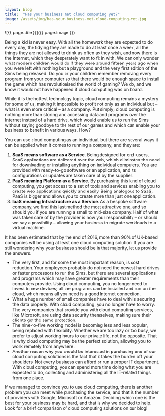 ```yaml
---
layout: blog
title:  "Has your business met cloud computing yet?"
image: /assets/img/has-your-business-met-cloud-computing-yet.jpg
---
```


![{{ page.title }}]({{ page.image }})

Being a kid is never easy. With all the homework they are expected to do every day, the tidying they are made to do at least once a week, all the things they are not allowed to drink as often as they wish, and now there is the Internet, which they desperately want to fit in with. We can only wonder what modern children would do if they were around fifteen years ago when you were left with nothing but a playground and the very first edition of the Sims being released. Do you or your children remember removing every program from your computer so that there would be enough space to install the game which has revolutionised the world of gaming? We do, and we know it would not have happened if cloud computing was on board.
 
While it is the hottest technology topic, cloud computing remains a mystery for some of us, making it impossible to profit not only as an individual but – what is even more critical – as a company. Put simply; cloud computing is nothing more than storing and accessing data and programs over the Internet instead of a hard drive, which would enable us to run the Sims without saying goodbye to the rest of our games and which can enable your business to benefit in various ways. How?
 
You can use cloud computing as an individual, but there are several ways it can be applied when it comes to running a company, and they are:

 1. **SaaS means software as a Service**. Being designed for end-users, SaaS applications are delivered over the web, which eliminates the need for downloading or installing anything on individual computers. You are provided with ready-to-go software or an application, and its configurations or updates are taken care of by the supplier.
 2. **PaaS meaning Platform as a Service**. By purchasing this kind of cloud computing, you get access to a set of tools and services enabling you to create web applications quickly and easily. Being analogous to SaaS, PaaS is bigger and allows you to create more than just one application.
 3. **IaaS meaning Infrastructure as a Service**. As a bespoke software company, we find this last method the most attractive one, and so should you if you are running a small to mid-size company. Half of what was taken care of by the provider is now your responsibility – or should we say a possibility – allowing your business to migrate workloads to a virtual machine.
 
It has been estimated that by the end of 2016, more than 90% of UK-based companies will be using at least one cloud computing solution. If you are still wondering why your business should be in that majority, let us provide the answers.

- The very first, and for some the most important reason, is cost reduction. Your employees probably do not need the newest hard drives or faster processors to run the Sims, but there are several applications and programs which may have greater requirements than their computers provide. Using cloud computing, you no longer need to invest in new devices; all the programs can be installed and run on the cloud, which means all you need is a good Internet connection.
- What a huge number of small companies have to deal with is securing the data properly. With cloud computing, you no longer have to worry. The very companies that provide you with cloud computing services, like Microsoft, are using data security themselves, making sure their clients get the same protection.
- The nine-to-five working model is becoming less and less popular, being replaced with flexibility. Whether we are too lazy or too busy, we prefer to adjust working hours to our private life, not the opposite. That is why cloud computing may be the perfect solution, allowing you to work remotely from anywhere.
- Another reason why you should be interested in purchasing one of our cloud computing solutions is the fact that it takes the burden off your shoulders. Not every business can afford or run a proper IT department. With cloud computing, you can spend more time doing what you are expected to do, collecting and administering all the IT-related things from one place.
  
If we managed to convince you to use cloud computing, there is another problem you can meet while purchasing the service, and that is the number of providers with Google, Microsoft or Amazon. Deciding which one is the best for your business may be hard, and that is why we decided to help. Look for a brief comparison of cloud computing solutions on our blog!
